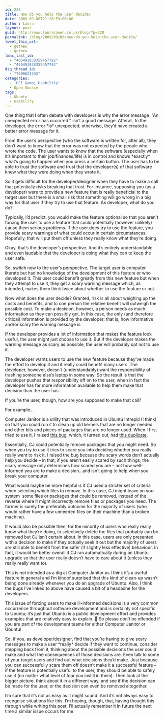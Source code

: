 ```yaml
---
id: 228
title: How do you help the user decide?
date: 2009-09-08T21:20:59+00:00
author: Laura
layout: post
guid: http://www.lauracowen.co.uk/blog/?p=228
permalink: /blog/2009/09/08/how-do-you-help-the-user-decide/
tweet_this_url:
  - getnew
  - getnew
tmac_last_id:
  - "465491838359457792"
  - "465491838359457792"
dsq_thread_id:
  - "7699621593"
categories:
  - 'HCI &amp; Usability'
  - Open Source
tags:
  - Ubuntu
  - usability
---
```

One thing that I often debate with developers is why the error message  &#8220;An unexpected error has occurred.&#8221; isn&#8217;t a good message. Afterall, to the developer, the error \*is\* unexpected; otherwise, they&#8217;d have created a better error message for it.

From the user&#8217;s perspective (who the software is written for, after all), they don&#8217;t want to know that the error was not expected by the people who wrote the code. The user wants to know that the software (especially when it&#8217;s important to their job/finances/life) is in control and knows \*exactly\* what&#8217;s going to happen when you press a certain button. The user has to be able to trust the software and trust that the developer(s) of that software knew what they were doing when they wrote it.

So it gets difficult for the developer/designer when they have to make a call that potentially risks breaking that trust. For instance, supposing you (as a developer) were to provide a new feature that is really beneficial to the target user but there is a small risk that something will go wrong in a big way for that user if they try to use that feature. As developer, what do you do?

Typically, I&#8217;d predict, you would make the feature optional so that you aren&#8217;t forcing the user to use a feature that could potentially (however unlikely) cause them serious problems. If the user does try to use the feature, you provide scary warnings of what could occur in certain circumstances. Hopefully, that will put them off unless they really know what they&#8217;re doing.

Okay, that&#8217;s the developer&#8217;s perspective. And it&#8217;s entirely understandable and even laudable that the developer is doing what they can to keep the user safe.

So, switch now to the user&#8217;s perspective. The target user is computer literate but had no knowledge of the development of this feature or who developed it. This user could benefit greatly from this new feature but when they attempt to use it, they get a scary warning message which, as intended, makes them think twice about whether to use the feature or not.

Now what does the user decide? Granted, risk is all about weighing up the costs and benefits, and to one person the relative benefit will outweigh the possible cost. To make a decision, however, a person needs as much information as they can possibly get. In this case, the only (and therefore critical) information is provided by the developer; that is, how informative and/or scary the warning message is.

If the developer provides a lot of information that makes the feature look useful, the user might just choose to use it. But if the developer makes the warning message as scary as possible, the user will probably opt not to use it.

The developer wants users to use the new feature because they&#8217;ve made the effort to develop it and it really could benefit many users. The developer, however, doesn&#8217;t (understandably) want the responsibility of trashing someone else&#8217;s laptop in some way. So the result is that the developer pushes that responsibility off on to the user, when in fact the developer has far more information available to help them make that decision than the user has.

If you&#8217;re the user, though, how are you supposed to make that call?

For example&#8230;

Computer Janitor is a utility that was introduced in Ubuntu Intrepid (I think) so that you could run it to clean up old kernels that are no longer needed, and other bits and pieces of packages that are no longer used. When I first tried to use it, I raised <a title="Computer Janitor bug" href="https://bugs.launchpad.net/ubuntu/+source/computer-janitor/+bug/371918" target="_blank">this bug</a>, which, it turned out, had <a title="other Computer Janitor bug" href="https://bugs.launchpad.net/ubuntu/+source/computer-janitor/+bug/349336" target="_blank">this duplicate</a>.

Essentially, CJ could potentially remove packages that you might need. So when you try to use it tries to scare you into deciding whether you really really want to risk it. I raised the bug because the scary words don&#8217;t actually help you decide &#8211; in that, if you aren&#8217;t easily scared by such things, the scary message only determines how scared you are &#8211; not how well-informed you are to make a decision&#8230;and isn&#8217;t going to help when you break your computer.

What would maybe be more helpful is if CJ used a stricter set of criteria when selecting which files to remove. In this case, CJ might leave on your system  some files or packages that could be removed, instead of the reverse where it might incorrectly remove files or packages you need. The former is surely the preferably outcome for the majority of users (who would rather have a few unneeded files on their machine than a broken machine).

It would also be possible then, for the minority of users who really really know what they&#8217;re doing, to selectively delete the files that probably can be removed but CJ isn&#8217;t certain about. In this case, users are only presented with a decision to make if they actually seek it out but the majority of users are still able to benefit from the safer (if slightly less effective) behaviour. In fact, it would be better overall if CJ ran automatically during an Ubuntu upgrade so that the user really doesn&#8217;t have to care about it (unless they really really want to).

This is not intended as a dig at Computer Janitor as I think it&#8217;s a useful feature in general and I&#8217;m kindof surprised that this kind of clean-up wasn&#8217;t being done already whenever you do an upgrade of Ubuntu. Also, I think the bugs I&#8217;ve linked to above have caused a bit of a headache for the developers.

This issue of forcing users to make ill-informed decisions is a very common occurrence throughout software development and is certainly not specific to Ubuntu; it&#8217;s just that Ubuntu is a public development effort and provides examples that are relatively easy to explain. 🙂 So please don&#8217;t be offended if you are part of the development teams for either Computer Janitor or Ubuntu!

So, if you, as developer/designer, find that you&#8217;re having to give scary messages to make a user \*really\* decide if they want to continue, consider stepping back from it, thinking about the possible decisions the user could make and what the consequences of those decisions are. Even talk to some of your target users and find out what decisions they&#8217;d make. Just because you can successfully scare them off doesn&#8217;t make it a successful feature &#8211; if the feature is potentially useful to the user, they should be able to safely use it (no matter what level of fear you instill in them). Then look at the bigger picture, think about it in a different way, and see if the decision can be made for the user, or the decision can even be removed altogether.

I&#8217;m sure that it&#8217;s not as easy as it might sound. And it&#8217;s not always easy to recognise situations like this. I&#8217;m hoping, though, that, having thought this through while writing this post, I&#8217;ll actually remember it in future the next time a similar issue occurs for me.